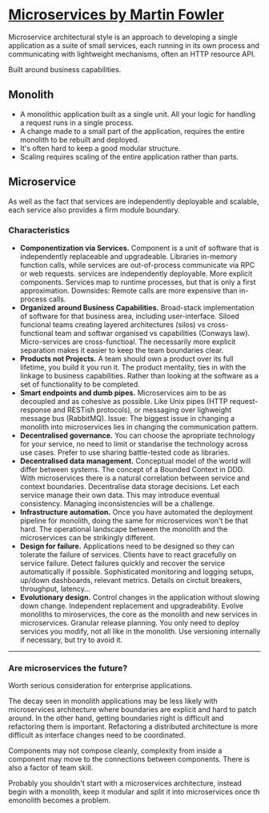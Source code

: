 # [Microservices by Martin Fowler](https://www.martinfowler.com/articles/microservices.html)

Microservice architectural style is an approach to developing a single application  as a suite of small services, each running in its own process and communicating with lightweight mechanisms, often an HTTP resource API.

Built around business capabilities.

## Monolith
- A monolithic application built as a single unit. All your logic for handling a request runs in a single process.
- A change made to a small part of the application, requires the entire monolith to be rebuilt and deployed.
- It's often hard to keep a good modular structure.
- Scaling requires scaling of the entire application rather than parts.

## Microservice
As well as the fact that services are independently deployable and scalable, each service also provides a firm module boundary.

### Characteristics

* **Componentization via Services.** Component is a unit of software that is independently replaceable and upgradeable. Libraries in-memory function calls, while services are out-of-process communicate via RPC or web requests. services are independently deployable. More explicit components. Services map to runtime processes, but that is only a first approximation. Downsides: Remote calls are more expensive than in-process calls.
* **Organized around Business Capabilities.** Broad-stack implementation of software for that business area, including user-interface. Siloed funcional teams creating layered architectures (silos) vs cross-functional team and softwar organised vs capabilities (Conways law). Micro-services are cross-functioal. The necessarily more explicit separation makes it easier to keep the team boundaries clear.
* **Products not Projects.** A team should own a product over its full lifetime, you build it you run it. The product mentality, ties in with the linkage to business capabilities. Rather than looking at the software as a set of functionality to be completed.
* **Smart endpoints and dumb pipes.** Microservices aim to be as decoupled and as cohesive as possible. Like Unix pipes (HTTP request-response and RESTish protocols), or messaging over lighweight message bus (RabbitMQ). Issue: The biggest issue in changing a monolith into microservices lies in changing the communication pattern.
* **Decentralised governance.** You can choose the apropriate technology for your service, no need to limit or standarise the technology across use cases. Prefer to use sharing battle-tested code as libraries.
* **Decentralised data management.** Conceptual model of the world will differ between systems. The concept of a Bounded Context in DDD. With microservices there is a natural correlation between service and context boundaries. Decentralise data storage decisions. Let each service manage their own data. This may introduce eventual consistency. Managing inconsistencies will be a challenge.
* **Infrastructure automation.** Once you have automated the deployment pipeline for monolith, doing the same for microservices won't be that hard. The operational landscape between the monolith and the microservices can be strikingly different.
* **Design for failure.** Applications need to be designed so they can tolerate the failure of services. Clients have to react gracefully on service failure. Detect failures quickly and recover the service automatically if possible. Sophisticated monitoring and logging setups, up/down dashboards, relevant metrics. Details on circtuit breakers, throughput, latency…
* **Evolutionary design.** Control changes in the application without slowing down change. Independent replacement and upgradeability. Evolve monoliths to miroservices, the core as the monolith and new services in microservices. Granular release planning. You only need to deploy services you modify, not all like in the monolith. Use versioning internally if necessary, but try to avoid it.

---

### Are microservices the future?

Worth serious consideration for enterprise applications.

The decay seen in monolith applications may be less likely with microservices architecture where boundaries are explicit and hard to patch around.
In the other hand, getting boundaries right is difficult and refactoring them is important. Refactoring a distributed architecture is more difficult as interface changes need to be coordinated.

Components may not compose cleanly, complexity from inside a component may move to the connections between components.
There is also a factor of team skill.

Probably you shouldn't start with a microservices architecture, instead begin with a monolith, keep it modular and split it into microservices once th emonolith becomes a problem.
